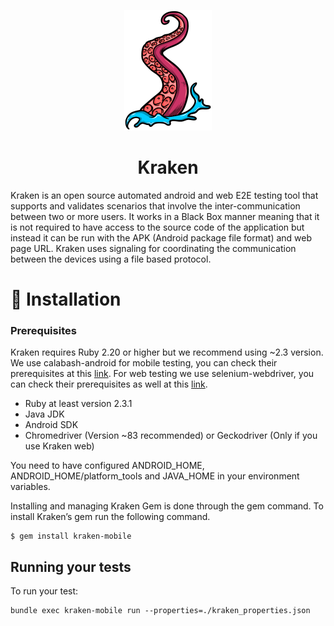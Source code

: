 <p align="center">
    <img src="./reporter/assets/images/kraken.png" alt="kraken logo" width="140" height="193">
<h1 align="center">Kraken</h1>

Kraken is an open source automated android and web E2E testing tool that supports and validates scenarios that involve the inter-communication between two or more users. It works in a Black Box manner meaning that it is not required to have access to the source code of the application but instead it can be run with the APK (Android package file format) and web page URL. Kraken uses signaling for coordinating the communication between the devices using a file based protocol.
# 🔨 Installation

### Prerequisites

Kraken requires Ruby 2.20 or higher but we recommend using ~2.3 version. We use calabash-android for mobile testing, you can check their prerequisites at this [link](https://github.com/calabash/calabash-android/blob/master/documentation/installation.md). For web testing we use selenium-webdriver, you can check their prerequisites as well at this [link](https://www.selenium.dev/selenium/docs/api/rb/).

- Ruby at least version 2.3.1
- Java JDK
- Android SDK
- Chromedriver (Version ~83 recommended) or Geckodriver (Only if you use Kraken web)

You need to have configured ANDROID_HOME, ANDROID_HOME/platform_tools and JAVA_HOME in your environment variables.

Installing and managing Kraken Gem is done through the gem command. To install Kraken’s gem run the following command.

```
$ gem install kraken-mobile
```




## Running your tests

To run your test:

```
bundle exec kraken-mobile run --properties=./kraken_properties.json
```


